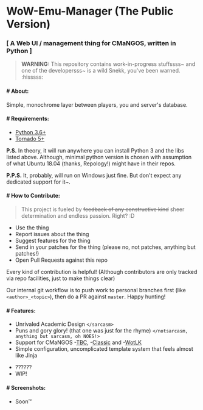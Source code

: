 # WoW-Emu-Manager (The Public Version)

### \[ A Web UI / management thing for CMaNGOS, written in Python \]

> **WARNING:** This repository contains work-in-progress stuffssss~ and one of the developersss~ is a wild Snekk, you've been warned. :hisssss:


#### # About:
Simple, monochrome layer between players, you and server's database.


#### # Requirements:
- [Python 3.6+][python]
- [Tornado 5+][tornado]
<!-- - [MySQL-Connector-Python 8.1+][connector] -->

**P.S.** In theory, it will run anywhere you can install Python 3 and the libs listed above.
Although, minimal python version is chosen with assumption of what Ubuntu 18.04 (thanks, Repology!) might have in their repos.

**P.P.S.** It, probably, will run on Windows just fine. But don't expect any dedicated support for it~.


#### # How to Contribute:

> This project is fueled by ~~feedback of any constructive kind~~ sheer determination and endless passion. Right? :D

- Use the thing
- Report issues about the thing
- Suggest features for the thing
- Send in your patches for the thing (please no, not patches, anything but patches!)
- Open Pull Requests against this repo

Every kind of contribution is helpful! (Although contributors are only tracked via repo facilities, just to make things clear)

<!-- Does this statement contradict somehow with the one at the beginning of the section? :D -->

Our internal git workflow is to push work to personal branches first (like `<author>_<topic>`), then do a PR against `master`.
Happy hunting!


#### # Features:
- Unrivaled Academic Design `</sarcasm>`
- Puns and gory glory! (that one was just for the rhyme) `</notsarcasm, anything but sarcasm, oh NOES!>`
- Support for CMaNGOS -[TBC][cmangos-tbc], -[Classic][cmangos-classic] and -[WotLK][cmangos-wotlk]
- Simple configuration, uncomplicated template system that feels almost like Jinja
<!-- - Account management, registration facilities -->
- ??????
- WIP!


#### # Screenshots:

- Soon™


<!-- Technical stuff -->

[python]: https://www.python.org/
[tornado]: http://www.tornadoweb.org/en/stable/index.html
[connector]: https://pypi.org/project/mysql-connector-python/
[cmangos-classic]: https://github.com/cmangos/mangos-classic
[cmangos-tbc]: https://github.com/cmangos/mangos-tbc
[cmangos-wotlk]: https://github.com/cmangos/mangos-wotlk
